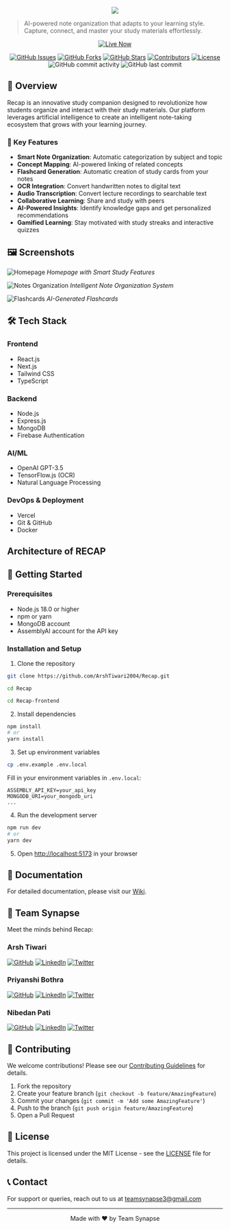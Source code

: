 <p align="center">
  <img src="https://readme-typing-svg.demolab.com/?lines=Welcome+to+RECAP+,+Your+One+Stop+Smart+Study+Solution;&center=true&color=d946ef&width=900&height=50">
</p>

> AI-powered note organization that adapts to your learning style. Capture, connect, and master your study materials effortlessly.

<p align="center">
  <a href="https://recap-projectt.vercel.app/" target="_blank">
    <img src="https://img.shields.io/badge/Live%20Now-0066FF?style=for-the-badge&logo=vercel&logoColor=white" alt="Live Now">
  </a>
</p>

<div align="center">

[![GitHub Issues](https://img.shields.io/github/issues/ArshTiwari2004/Recap)](https://github.com/ArshTiwari2004/Recap/issues)
[![GitHub Forks](https://img.shields.io/github/forks/ArshTiwari2004/Recap)](https://github.com/ArshTiwari2004/Recap/network)
[![GitHub Stars](https://img.shields.io/github/stars/ArshTiwari2004/Recap)](https://github.com/ArshTiwari2004/Recap/stargazers)
[![Contributors](https://img.shields.io/github/contributors/ArshTiwari2004/Recap)](https://github.com/ArshTiwari2004/Recap/graphs/contributors)
[![License](https://img.shields.io/github/license/ArshTiwari2004/Recap)](LICENSE)
![GitHub commit activity](https://img.shields.io/github/commit-activity/m/ArshTiwari2004/Recap)
![GitHub last commit](https://img.shields.io/github/last-commit/ArshTiwari2004/Recap)

</div>

## 📌 Overview

Recap is an innovative study companion designed to revolutionize how students organize and interact with their study materials. Our platform leverages artificial intelligence to create an intelligent note-taking ecosystem that grows with your learning journey.

### 🌟 Key Features

- **Smart Note Organization**: Automatic categorization by subject and topic
- **Concept Mapping**: AI-powered linking of related concepts
- **Flashcard Generation**: Automatic creation of study cards from your notes
- **OCR Integration**: Convert handwritten notes to digital text
- **Audio Transcription**: Convert lecture recordings to searchable text
- **Collaborative Learning**: Share and study with peers
- **AI-Powered Insights**: Identify knowledge gaps and get personalized recommendations
- **Gamified Learning**: Stay motivated with study streaks and interactive quizzes

## 🖼️ Screenshots

![Homepage](path_to_your_screenshot1.png)
*Homepage with Smart Study Features*

![Notes Organization](path_to_your_screenshot2.png)
*Intelligent Note Organization System*

![Flashcards](path_to_your_screenshot3.png)
*AI-Generated Flashcards*

## 🛠️ Tech Stack

### Frontend
- React.js
- Next.js
- Tailwind CSS
- TypeScript

### Backend
- Node.js
- Express.js
- MongoDB
- Firebase Authentication

### AI/ML
- OpenAI GPT-3.5
- TensorFlow.js (OCR)
- Natural Language Processing

### DevOps & Deployment
- Vercel
- Git & GitHub
- Docker

## Architecture of RECAP



## 🚀 Getting Started

### Prerequisites

- Node.js 18.0 or higher
- npm or yarn
- MongoDB account
- AssemblyAI account for the API key

### Installation and Setup

1. Clone the repository
```bash
git clone https://github.com/ArshTiwari2004/Recap.git
```
```bash
cd Recap
```
```bash
cd Recap-frontend
```

2. Install dependencies
```bash
npm install
# or
yarn install
```

3. Set up environment variables
```bash
cp .env.example .env.local
```
Fill in your environment variables in `.env.local`:
```
ASSEMBLY_API_KEY=your_api_key
MONGODB_URI=your_mongodb_uri
...
```

4. Run the development server
```bash
npm run dev
# or
yarn dev
```

5. Open [http://localhost:5173](http://localhost:5173) in your browser

## 📖 Documentation

For detailed documentation, please visit our [Wiki](https://github.com/ArshTiwari2004/Recap/wiki).

## 👥 Team Synapse

Meet the minds behind Recap:

### Arsh Tiwari
[![GitHub](https://img.shields.io/badge/GitHub-100000?style=for-the-badge&logo=github&logoColor=white)](https://github.com/ArshTiwari2004)
[![LinkedIn](https://img.shields.io/badge/LinkedIn-0077B5?style=for-the-badge&logo=linkedin&logoColor=white)]([https://www.linkedin.com/in/arsh-tiwari-072609284/)
[![Twitter](https://img.shields.io/badge/Twitter-1DA1F2?style=for-the-badge&logo=twitter&logoColor=white)]([https://x.com/ArshTiwari17)

### Priyanshi Bothra
[![GitHub](https://img.shields.io/badge/GitHub-100000?style=for-the-badge&logo=github&logoColor=white)](https://github.com/priyanshi0609)
[![LinkedIn](https://img.shields.io/badge/LinkedIn-0077B5?style=for-the-badge&logo=linkedin&logoColor=white)](your-linkedin-url)
[![Twitter](https://img.shields.io/badge/Twitter-1DA1F2?style=for-the-badge&logo=twitter&logoColor=white)](your-twitter-url)

### Nibedan Pati
[![GitHub](https://img.shields.io/badge/GitHub-100000?style=for-the-badge&logo=github&logoColor=white)](https://github.com/Heisenberg300604)
[![LinkedIn](https://img.shields.io/badge/LinkedIn-0077B5?style=for-the-badge&logo=linkedin&logoColor=white)](your-linkedin-url)
[![Twitter](https://img.shields.io/badge/Twitter-1DA1F2?style=for-the-badge&logo=twitter&logoColor=white)](your-twitter-url)

## 🤝 Contributing

We welcome contributions! Please see our [Contributing Guidelines](CONTRIBUTING.md) for details.

1. Fork the repository
2. Create your feature branch (`git checkout -b feature/AmazingFeature`)
3. Commit your changes (`git commit -m 'Add some AmazingFeature'`)
4. Push to the branch (`git push origin feature/AmazingFeature`)
5. Open a Pull Request

## 📄 License

This project is licensed under the MIT License - see the [LICENSE](LICENSE) file for details.


## 📞 Contact

For support or queries, reach out to us at [teamsynapse3@gmail.com](teamsynapse3@gmail.com)

---

<p align="center">Made with ❤️ by Team Synapse</p>
